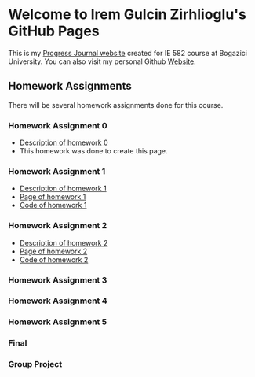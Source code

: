 # Welcome to Irem Gulcin Zirhlioglu's GitHub Pages

This is my [Progress Journal website](https://bu-ie-582.github.io/fall21-iremgulcin/) created for IE 582 course at Bogazici University. You can also visit my personal Github [Website](https://github.com/iremgulcin). 

## Homework Assignments

There will be several homework assignments done for this course.

### Homework Assignment 0

- [Description of homework 0](https://github.com/BU-IE-582/fall21-iremgulcin/blob/gh-pages/IE582_Fall21_Homework_0.pdf)
- This homework was done to create this page.

### Homework Assignment 1

- [Description of homework 1](https://github.com/BU-IE-582/fall21-iremgulcin/blob/gh-pages/IE582_Fall21_Homework1.pdf)
- [Page of homework 1](https://bu-ie-582.github.io/fall21-iremgulcin/hw1/Homework1.html)
- [Code of homework 1](https://github.com/BU-IE-582/fall21-iremgulcin/blob/gh-pages/Homework%201.ipynb)

### Homework Assignment 2

- [Description of homework 2](https://github.com/BU-IE-582/fall21-iremgulcin/blob/gh-pages/hw2/IE582_Fall21_Homework2.pdf)
- [Page of homework 2](https://bu-ie-582.github.io/fall21-iremgulcin/hw2/Homework2.html)
- [Code of homework 2](https://github.com/BU-IE-582/fall21-iremgulcin/blob/gh-pages/hw2/Homework2.ipynb)

### Homework Assignment 3

### Homework Assignment 4

### Homework Assignment 5

### Final

### Group Project
